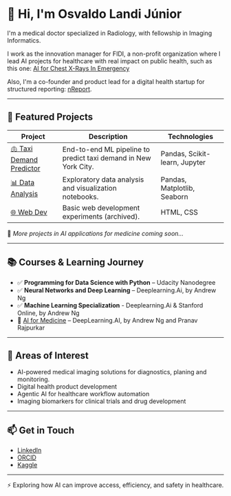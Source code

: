 # 👋 Hi, I'm Osvaldo Landi Júnior

I'm a medical doctor specialized in Radiology, with fellowship in Imaging Informatics.  

I work as the innovation manager for FIDI, a non-profit organization where I lead AI projects for healthcare with real impact on public health, such as this one: [AI for Chest X-Rays In Emergency](https://epocanegocios.globo.com/inteligencia-artificial/ia-na-pratica/noticia/2025/05/ia-reduz-espera-de-resultado-de-raio-x-de-torax-de-uma-hora-para-5-minutos-em-pronto-socorro-do-hspe.ghtml)

Also, I'm a co-founder and product lead for a digital health startup for structured reporting: [nReport](https://www.ionic.health/nreport).

---

## 🧠 Featured Projects

| Project | Description | Technologies |
|--------|-------------|--------------|
| [🫁 Taxi Demand Predictor](https://github.com/osvlandi/taxi_demand_predictor) | End-to-end ML pipeline to predict taxi demand in New York City. | Pandas, Scikit-learn, Jupyter |
| [📊 Data Analysis](https://github.com/osvlandi/data_analysis) | Exploratory data analysis and visualization notebooks. | Pandas, Matplotlib, Seaborn |
| [🌐 Web Dev](https://github.com/osvlandi/web_dev) | Basic web development experiments (archived). | HTML, CSS |

🔧 *More projects in AI applications for medicine coming soon...*

---

## 📚 Courses & Learning Journey

- ✅ **Programming for Data Science with Python** – Udacity Nanodegree
- ✅ **Neural Networks and Deep Learning** – Deeplearning.Ai, by Andrew Ng
- ✅ **Machine Learning Specialization** - Deeplearning.Ai & Stanford Online, by Andrew Ng
- 🔄 [AI for Medicine](https://github.com/osvlandi/AI_for_medicine) – DeepLearning.AI, by Andrew Ng and Pranav Rajpurkar  

---

## 🧭 Areas of Interest

- AI-powered medical imaging solutions for diagnostics, planing and monitoring.
- Digital health product development
- Agentic AI for healthcare workflow automation
- Imaging biomarkers for clinical trials and drug development 

---

## 📫 Get in Touch

- [LinkedIn](https://www.linkedin.com/feed/)
- [ORCID](https://orcid.org/0000-0002-8759-4475)
- [Kaggle](https://www.kaggle.com/osvlandijr)

---

⚡ Exploring how AI can improve access, efficiency, and safety in healthcare.  
